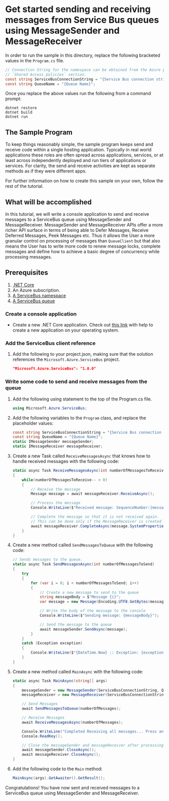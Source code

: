 # Get started sending and receiving messages from Service Bus queues using MessageSender and MessageReceiver

In order to run the sample in this directory, replace the following bracketed values in the `Program.cs` file.

```csharp
// Connection String for the namespace can be obtained from the Azure portal under the 
// `Shared Access policies` section.
const string ServiceBusConnectionString = "{Service Bus connection string}";
const string QueueName = "{Queue Name}";
```

Once you replace the above values run the following from a command prompt:
   
```
dotnet restore
dotnet build
dotnet run
```

## The Sample Program
To keep things reasonably simple, the sample program keeps send and receive code within a single hosting application.
Typically in real world applications these roles are often spread across applications, services, or at least across 
independently deployed and run tiers of applications or services. For clarity, the send and receive activities are kept as 
separate methods as if they were different apps.

For further information on how to create this sample on your own, follow the rest of the tutorial.

## What will be accomplished
In this tutorial, we will write a console application to send and receive messages to a ServiceBus queue using MessageSender and MessageReceiver.
MessageSender and MessageReceiver APIs offer a more richer API surface in terms of being able to Defer Messages, Receive Deferred Messages, 
Peek Messages etc. Thus it allows the User a more granular control on processing of messages than `QueueClient` but that also means the User has 
to write more code to renew message locks, complete messages and define how to achieve a basic degree of concurrency while processing messages.

## Prerequisites
1. [.NET Core](https://www.microsoft.com/net/core)
2. An Azure subscription.
3. [A ServiceBus namespace](https://docs.microsoft.com/en-us/azure/service-bus-messaging/service-bus-create-namespace-portal) 
4. [A ServiceBus queue](https://docs.microsoft.com/en-us/azure/service-bus-messaging/service-bus-dotnet-get-started-with-queues#2-create-a-queue-using-the-azure-portal)

### Create a console application

- Create a new .NET Core application. Check out [this link](https://docs.microsoft.com/en-us/dotnet/articles/core/getting-started) with help to create a new application on your operating system.

### Add the ServiceBus client reference

1. Add the following to your project.json, making sure that the solution references the `Microsoft.Azure.ServiceBus` project.

    ```json
    "Microsoft.Azure.ServiceBus": "1.0.0"
    ```

### Write some code to send and receive messages from the queue
1. Add the following using statement to the top of the Program.cs file.
   
    ```csharp
    using Microsoft.Azure.ServiceBus;
    ```

1. Add the following variables to the `Program` class, and replace the placeholder values:
    
    ```csharp
    const string ServiceBusConnectionString = "{Service Bus connection string}";
    const string QueueName = "{Queue Name}";
	static IMessageSender messageSender;
    static IMessageReceiver messageReceiver;
    ```

1. Create a new Task called `ReceiveMessagesAsync` that knows how to handle received messages with the following code:

	```csharp
	static async Task ReceiveMessagesAsync(int numberOfMessagesToReceive)
    {
		while(numberOfMessagesToReceive-- > 0)
        {
			// Receive the message
            Message message = await messageReceiver.ReceiveAsync();

            // Process the message
            Console.WriteLine($"Received message: SequenceNumber:{message.SystemProperties.SequenceNumber} Body:{Encoding.UTF8.GetString(message.Body)}");

            // Complete the message so that it is not received again.
            // This can be done only if the MessageReceiver is created in ReceiveMode.PeekLock mode (which is default).
            await messageReceiver.CompleteAsync(message.SystemProperties.LockToken);
        }
    }
	```
1. Create a new method called `SendMessagesToQueue` with the following code:

    ```csharp
    // Sends messages to the queue.
    static async Task SendMessagesAsync(int numberOfMessagesToSend)
    {
		try
        {
			for (var i = 0; i < numberOfMessagesToSend; i++)
			{
				// Create a new message to send to the queue
				string messageBody = $"Message {i}";
				var message = new Message(Encoding.UTF8.GetBytes(messageBody));

				// Write the body of the message to the console
				Console.WriteLine($"Sending message: {messageBody}");

				// Send the message to the queue
				await messageSender.SendAsync(message);
			}
        }
        catch (Exception exception)
        {
			Console.WriteLine($"{DateTime.Now} :: Exception: {exception.Message}");
        }
	}
    ```

1. Create a new method called `MainAsync` with the following code:
   
    ```csharp
    static async Task MainAsync(string[] args)
    {
        messageSender = new MessageSender(ServiceBusConnectionString, QueueName);
        messageReceiver = new MessageReceiver(ServiceBusConnectionString, QueueName, ReceiveMode.PeekLock);

		// Send Messages
        await SendMessagesToQueue(numberOfMessages);

		// Receive Messages
        await ReceiveMessagesAsync(numberOfMessages);

		Console.WriteLine("Completed Receiving all messages... Press any key to exit");
		Console.ReadKey();

		// Close the messageSender and messageReceiver after processing all needed messages.
        await messageSender.CloseAsync();
        await messageReceiver.CloseAsync();
    }
    ```

1. Add the following code to the `Main` method:
    
    ```csharp
    MainAsync(args).GetAwaiter().GetResult();
    ```

Congratulations! You have now sent and received messages to a ServiceBus queue using MessageSender and MessageReceiver.
